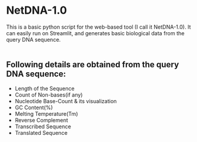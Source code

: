 # NetDNA-1.0
This is a basic python script for the web-based tool (I call it NetDNA-1.0). It can easily run on Streamlit, and generates basic biological data from the query DNA sequence.<br/><br/>

## Following details are obtained from the query DNA sequence:
  - Length of the Sequence
  - Count of Non-bases(if any)
  - Nucleotide Base-Count & its visualization
  - GC Content(%)
  - Melting Temperature(Tm)
  - Reverse Complement
  - Transcribed Sequence
  - Translated Sequence
